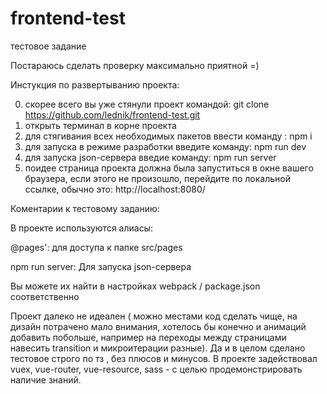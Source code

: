 # frontend-test
тестовое задание

Постараюсь сделать проверку максимально приятной =)

Инстукция по развертыванию проекта:

0. скорее всего вы уже стянули проект командой:
git clone https://github.com/lednik/frontend-test.git
1. открыть терминал в корне проекта
2. для стягивания всех необходимых пакетов ввести команду :
npm i
3. для запуска в режиме разработки введите команду:
npm run dev
4. для запуска json-сервера введие команду:
npm run server
5. поидее страница проекта должна была запуститься в окне вашего браузера, если этого не произошло, перейдите по локальной ссылке, обычно это:
http://localhost:8080/

Коментарии к тестовому заданию:

В проекте используются алиасы: 

@pages': для доступа к папке src/pages

npm run server:  Для запуска json-сервера

Вы можете их найти в настройках webpack / package.json соответственно

Проект далеко не идеален ( можно местами код сделать чище, на дизайн потрачено мало внимания, хотелось бы конечно и анимаций добавить побольше, например на переходы между страницами навесить transition и микроитерации разные). Да и в целом сделано тестовое строго по тз , без плюсов и минусов.
В проекте задействовал vuex, vue-router, vue-resource, sass - с целью продемонстрировать наличие знаний.